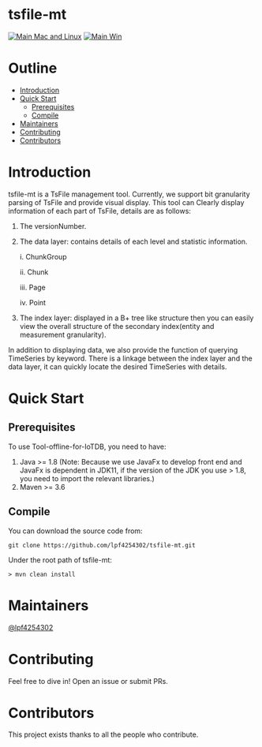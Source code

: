 
# tsfile-mt
[![Main Mac and Linux](https://github.com/apache/iotdb/actions/workflows/main-unix.yml/badge.svg)](https://github.com/apache/iotdb/actions/workflows/main-unix.yml)
[![Main Win](https://github.com/apache/iotdb/actions/workflows/main-win.yml/badge.svg)](https://github.com/apache/iotdb/actions/workflows/main-win.yml)
# Outline
- [Introduction](#Introduction)
- [Quick Start](#quick-start)
    - [Prerequisites](#Prerequisites)
    - [Compile](#Compile)
- [Maintainers](#Maintainers)
- [Contributing](#Contributing)
- [Contributors](#Contributors)
# Introduction
tsfile-mt is a TsFile management tool. Currently, we support bit granularity parsing of TsFile and provide
visual display. This tool can Clearly display information of each part of TsFile, details are as follows:
1. The versionNumber.
2. The data layer: contains details of each level and statistic information.
   
   i. ChunkGroup
   
   ii. Chunk
   
   iii. Page
   
   iv. Point
3. The index layer: displayed in a B+ tree like structure then you can easily view the overall structure of the secondary 
index(entity and measurement granularity).

In addition to displaying data, we also provide the function of querying TimeSeries by keyword. There is a linkage
between the index layer and the data layer, it can quickly locate the desired TimeSeries with details.
# Quick Start
## Prerequisites
To use Tool-offline-for-IoTDB, you need to have:
1. Java >= 1.8 (Note: Because we use JavaFx to develop front end and JavaFx is dependent in JDK11, if the version of
   the JDK you use > 1.8, you need to import the relevant libraries.)
2. Maven >= 3.6
## Compile
You can download the source code from:
```
git clone https://github.com/lpf4254302/tsfile-mt.git
```
Under the root path of tsfile-mt:
```
> mvn clean install
```
# Maintainers
[@lpf4254302](https://github.com/RichardLitt)
# Contributing
Feel free to dive in! Open an issue or submit PRs.
# Contributors
This project exists thanks to all the people who contribute.
